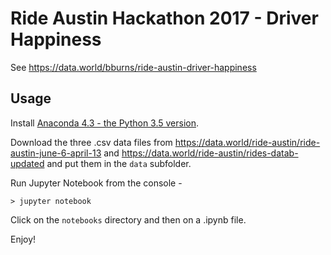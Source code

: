 
# Ride Austin Hackathon 2017 - Driver Happiness

See https://data.world/bburns/ride-austin-driver-happiness


## Usage

Install [Anaconda 4.3 - the Python 3.5 version](https://www.continuum.io/downloads).

Download the three .csv data files from https://data.world/ride-austin/ride-austin-june-6-april-13 and https://data.world/ride-austin/rides-datab-updated and put them in the `data` subfolder.

Run Jupyter Notebook from the console -

    > jupyter notebook

Click on the `notebooks` directory and then on a .ipynb file.

Enjoy!




